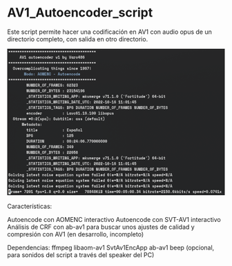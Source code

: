 # AV1_Autoencoder_script

Este script permite hacer una codificación en AV1 con audio opus de un directorio completo, con salida en otro directorio.

![alt text](https://github.com/Varo486/AV1_Autoencoder_script/blob/main/.gitignore/screenshot_aom.png "Captura de aomenc en funcionamiento")

Características:

Autoencode con AOMENC interactivo
Autoencode con SVT-AV1 interactivo
Análisis de CRF con ab-av1 para buscar unos ajustes de calidad y compresión con AV1 (en desarrollo, incompleto)

Dependencias:
ffmpeg
libaom-av1
SvtAv1EncApp
ab-av1
beep (opcional, para sonidos del script a través del speaker del PC)
